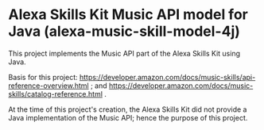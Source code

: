 # Alexa Skills Kit Music API model for Java (alexa-music-skill-model-4j)
This project implements the Music API part of the Alexa Skills Kit using Java.

Basis for this project:
https://developer.amazon.com/docs/music-skills/api-reference-overview.html ; and
https://developer.amazon.com/docs/music-skills/catalog-reference.html .

At the time of this project's creation, the Alexa Skills Kit did not provide a Java implementation of the Music API; hence the purpose of this project.

